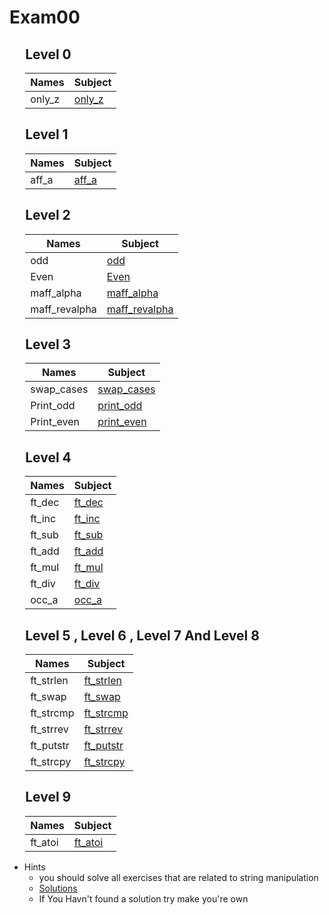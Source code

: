# Exam00

<div style="margin-left: auto;
            margin-right: auto;
            width: 90%">

## Level 0
| Names | Subject |
| --- | --- |
| only_z    | [only_z](./Subjects/Level0/only_z/only_z.subject.txt)    |

## Level 1
| Names | Subject |
| --- | --- |
| aff_a     | [aff_a](./Subjects/Level1/aff_a.subject.txt)     |

## Level 2
| Names | Subject |
| --- | --- |
| odd       | [odd](./Subjects/Level2/odd.subject.txt)     |
| Even      | [Even](./Subjects/Level2/even.subject.txt)     |
| maff_alpha| [maff_alpha](./Subjects/Level2/maff_alpha.subject.txt)     |
| maff_revalpha| [maff_revalpha](./Subjects/Level2/maff_revalpha.subject.txt)     |

## Level 3
| Names | Subject |
| --- | --- |
| swap_cases| [swap_cases](./Subjects/Level3/swap_cases.subject.txt)     |
| Print_odd | [print_odd](./Subjects/Level3/print_odd.subject.txt) |
| Print_even| [print_even](./Subjects/Level3/print_even.subject.txt)     |

## Level 4
| Names | Subject |
| --- | --- |
| ft_dec    | [ft_dec](./Subjects/Level4/ft_dec.subject.txt)    |
| ft_inc    | [ft_inc](./Subjects/Level4/ft_inc.subject.txt)     |
| ft_sub    | [ft_sub](./Subjects/Level4/ft_sub.subject.txt)     |
| ft_add    | [ft_add](./Subjects/Level4/ft_add.subject.txt)     |
| ft_mul    | [ft_mul](./Subjects/Level4/ft_mul.subject.txt)     |
| ft_div    | [ft_div](./Subjects/Level4/ft_div.subject.txt)     |
| occ_a     | [occ_a](./Subjects/Level4/occ_a.subject.txt)     |

## Level 5 , Level 6 , Level 7 And Level 8  
| Names | Subject |
| --- | --- |
| ft_strlen | [ft_strlen](./Subjects/Level5/ft_strlen.subject.txt) |
| ft_swap   | [ft_swap](./Subjects/Level5/ft_swap.subject.txt)     |
| ft_strcmp | [ft_strcmp](./Subjects/Level5/ft_strcmp.subject.txt)     |
| ft_strrev | [ft_strrev](./Subjects/Level5/ft_strrev.subject.txt)     |
| ft_putstr | [ft_putstr](./Subjects/Level5/ft_putstr.subject.txt)     |
| ft_strcpy | [ft_strcpy](./Subjects/Level5/ft_strcpy.subject.txt)     |

## Level 9
| Names | Subject |
| --- | --- |
| ft_atoi   | [ft_atoi](./Subjects/Level9/ft_atoi.subject.txt)   |

</div>

- Hints
    - you should solve all exercises that are related to string manipulation
    - [Solutions](http://nigal.freeshell.org/42/exam-solutions/)
    - If You Havn't found a solution try make you're own
